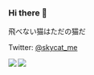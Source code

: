 ### Hi there 👋

飛べない猫はただの猫だ

Twitter: [@skycat_me](https://twitter.com/skycat_me)

<a href="https://github.com/anuraghazra/github-readme-stats">
  <img align="left" src="https://github-readme-stats.vercel.app/api?username=skycat-me&count_private=true&show_icons=true" />
</a>
<a href="https://github.com/anuraghazra/github-readme-stats">
  <img align="left" src="https://github-readme-stats.vercel.app/api/top-langs/?username=skycat-me" />
</a>
